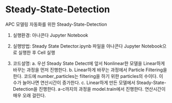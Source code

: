# Steady-State-Detection
APC 모델링 자동화를 위한 Steady-State-Detection

1. 실행환경: 아나콘다 Jupyter Notebook

2. 실행방법: Steady State Detector.ipynb 파일을 아나콘다 Jupyter Notebook으로 실행한 후 Cell 실행

3. 코드설명: 
a. 우선 Steady State Detect에 앞서 Nonlinear한 모델을 Linear하게 바꾸는 과정을 먼저 진행한다.
b. Linear하게 바꾸는 과정에서 Particle Filtering을 한다. 코드에 number_particles는 filtering을 하기 위한 particles의 수이다. 이 수가 늘어나면 연산시간이 증가한다.
c. Linear하게 만든 모델에서 Steady-State-Detection을 진행한다. a-c까지의 과정을 model.train에서 진행한다. 연산시간이 매우 오래 걸린다.

